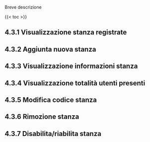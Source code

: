 Breve descrizione

{{< toc >}}

## 4.3.1 Visualizzazione stanza registrate

## 4.3.2 Aggiunta nuova stanza

## 4.3.3 Visualizzazione informazioni stanza

## 4.3.4 Visualizzazione totalità utenti presenti

## 4.3.5 Modifica codice stanza

## 4.3.6 Rimozione stanza

## 4.3.7 Disabilita/riabilita stanza